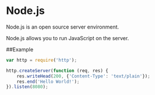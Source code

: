 # Node.js

Node.js is an open source server environment.

Node.js allows you to run JavaScript on the server.

##Example

```javascript
var http = require('http');

http.createServer(function (req, res) {
    res.writeHead(200, {'Content-Type': 'text/plain'});
    res.end('Hello World!');
}).listen(8080);
```